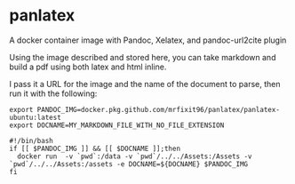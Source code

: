# panlatex
A docker container image with Pandoc, Xelatex, and pandoc-url2cite plugin

Using the image described and stored here, you can take markdown and build a pdf using both latex and html inline.

I pass it a URL for the image and the name of the document to parse, then run it with the following:

```
export PANDOC_IMG=docker.pkg.github.com/mrfixit96/panlatex/panlatex-ubuntu:latest
export DOCNAME=MY_MARKDOWN_FILE_WITH_NO_FILE_EXTENSION
```

```shell
#!/bin/bash
if [[ $PANDOC_IMG ]] && [[ $DOCNAME ]];then
  docker run  -v `pwd`:/data -v `pwd`/../../Assets:/Assets -v `pwd`/../../Assets:/assets -e DOCNAME=${DOCNAME} $PANDOC_IMG
fi
```
